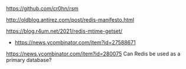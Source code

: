 https://github.com/cr0hn/rsm

http://oldblog.antirez.com/post/redis-manifesto.html

https://blog.r4um.net/2021/redis-mtime-getset/
* https://news.ycombinator.com/item?id=27588671

https://news.ycombinator.com/item?id=280075	Can Redis be used as a primary database? 